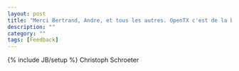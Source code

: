 ```yaml
---
layout: post
title: "Merci Bertrand, Andre, et tous les autres. OpenTX c'est de la balle, incroyablement puissant.. bravo, chapeau et courbettes."
description: ""
category: ""
tags: [Feedback]
---
```

{% include JB/setup %}
Christoph Schroeter
